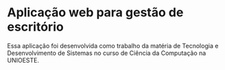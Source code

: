 # Aplicação web para gestão de escritório

Essa aplicação foi desenvolvida como trabalho da matéria de Tecnologia e Desenvolvimento de Sistemas no curso de Ciência da Computação na UNIOESTE.
